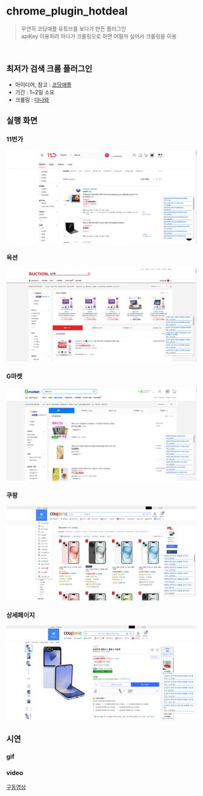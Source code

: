 # chrome_plugin_hotdeal
> 우연히 코딩애플 유튜브를 보다가 만든 플러그인 <br>
> apiKey 이용하려 하다가 크롤링으로 하면 어떨까 싶어서 크롤링을 이용
<br>

## 최저가 검색 크롬 플러그인
* 아이디어, 참고 : [코딩애플](https://www.youtube.com/watch?v=80gBpQbxrcU&t=1s)
* 기간 : 1~2일 소요
* 크롤링 : [다나와](https://www.danawa.com/)

## 실행 화면
### 11번가
![](/file/image.png)

### 옥션
![](/file/image%20(1).png)

### G마켓
![](/file/image%20(2).png)

### 쿠팡
![](/file/image%20(3).png)

### 상세페이지
![](/file/image%20(4).png)

## 시연
### gif 

### video
[구동영상](https://youtu.be/Lv1VrfB0tqY?si=SLZPjuSUEkT5Knv5)
